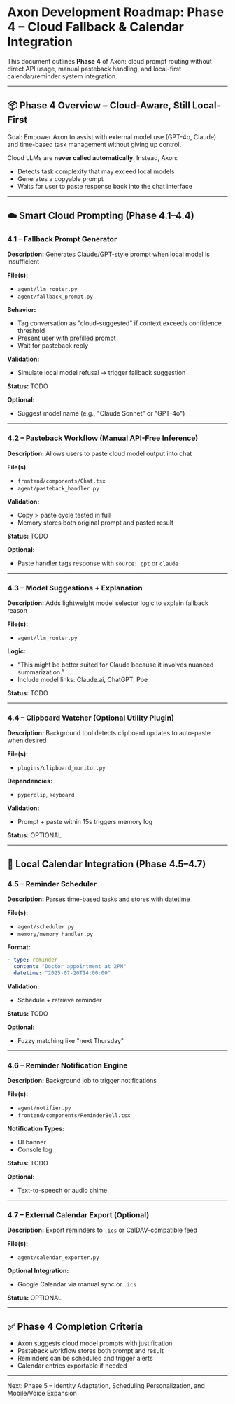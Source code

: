 # Axon Development Roadmap: Phase 4 – Cloud Fallback & Calendar Integration

This document outlines **Phase 4** of Axon: cloud prompt routing without direct API usage, manual pasteback handling, and local-first calendar/reminder system integration.

---

## 📦 Phase 4 Overview – Cloud-Aware, Still Local-First

Goal: Empower Axon to assist with external model use (GPT-4o, Claude) and time-based task management without giving up control.

Cloud LLMs are **never called automatically**. Instead, Axon:

- Detects task complexity that may exceed local models
- Generates a copyable prompt
- Waits for user to paste response back into the chat interface

---

## ☁️ Smart Cloud Prompting (Phase 4.1–4.4)

### 4.1 – Fallback Prompt Generator

**Description:** Generates Claude/GPT-style prompt when local model is insufficient

**File(s):**

- `agent/llm_router.py`
- `agent/fallback_prompt.py`

**Behavior:**

- Tag conversation as "cloud-suggested" if context exceeds confidence threshold
- Present user with prefilled prompt
- Wait for pasteback reply

**Validation:**

- Simulate local model refusal → trigger fallback suggestion

**Status:** TODO

**Optional:**

- Suggest model name (e.g., "Claude Sonnet" or "GPT-4o")

---

### 4.2 – Pasteback Workflow (Manual API-Free Inference)

**Description:** Allows users to paste cloud model output into chat

**File(s):**

- `frontend/components/Chat.tsx`
- `agent/pasteback_handler.py`

**Validation:**

- Copy > paste cycle tested in full
- Memory stores both original prompt and pasted result

**Status:** TODO

**Optional:**

- Paste handler tags response with `source: gpt` or `claude`

---

### 4.3 – Model Suggestions + Explanation

**Description:** Adds lightweight model selector logic to explain fallback reason

**File(s):**

- `agent/llm_router.py`

**Logic:**

- “This might be better suited for Claude because it involves nuanced summarization.”
- Include model links: Claude.ai, ChatGPT, Poe

**Status:** TODO

---

### 4.4 – Clipboard Watcher (Optional Utility Plugin)

**Description:** Background tool detects clipboard updates to auto-paste when desired

**File(s):**

- `plugins/clipboard_monitor.py`

**Dependencies:**

- `pyperclip`, `keyboard`

**Validation:**

- Prompt + paste within 15s triggers memory log

**Status:** OPTIONAL

---

## 📅 Local Calendar Integration (Phase 4.5–4.7)

### 4.5 – Reminder Scheduler

**Description:** Parses time-based tasks and stores with datetime

**File(s):**

- `agent/scheduler.py`
- `memory/memory_handler.py`

**Format:**

```yaml
- type: reminder
  content: "Doctor appointment at 2PM"
  datetime: "2025-07-20T14:00:00"
```

**Validation:**

- Schedule + retrieve reminder

**Status:** TODO

**Optional:**

- Fuzzy matching like "next Thursday"

---

### 4.6 – Reminder Notification Engine

**Description:** Background job to trigger notifications

**File(s):**

- `agent/notifier.py`
- `frontend/components/ReminderBell.tsx`

**Notification Types:**

- UI banner
- Console log

**Status:** TODO

**Optional:**

- Text-to-speech or audio chime

---

### 4.7 – External Calendar Export (Optional)

**Description:** Export reminders to `.ics` or CalDAV-compatible feed

**File(s):**

- `agent/calendar_exporter.py`

**Optional Integration:**

- Google Calendar via manual sync or `.ics`

**Status:** OPTIONAL

---

## ✅ Phase 4 Completion Criteria

- Axon suggests cloud model prompts with justification
- Pasteback workflow stores both prompt and result
- Reminders can be scheduled and trigger alerts
- Calendar entries exportable if needed

---

Next: Phase 5 – Identity Adaptation, Scheduling Personalization, and Mobile/Voice Expansion

